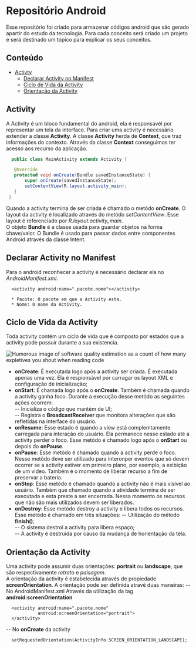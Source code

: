 # Repositório Android

  Esse repositório foi criado para armazenar códigos android que são gerado apartir do estudo da tecnologia. Para cada conceito será criado um projeto e será destinado um tópico para explicar os seus conceitos.
   
## Conteúdo

  - [Activty](#activity)
     - [Declarar Activity no Manifest](#declararActivityManifest)
     - [Ciclo de Vida da Activity](#cliclVidaActivity)
     - [Orientação da Activity](#oriientacaoActivity)
  
  
<a name="activity"></a>   
## Activity

   A  Activity é um bloco fundamental do android, ela é responsavél por representar um tela da interface. Para  criar uma activity é necessário extender a classe **Activity**. A classe **Activity** herda de **Context**, que traz informações do contexto. Através da classe **Context** conseguimos ter acesso aos recurso da aplicação.

 ```java
   public class MainActivity extends Activity {

    @Override
    protected void onCreate(Bundle savedInstanceState) {
        super.onCreate(savedInstanceState);
        setContentView(R.layout.activity_main);
    }
  }
 ```
   Quando a activity termina de ser criada é chamado o metódo **onCreate**. O layout da activity é localizado através do metódo *setContentView*. Esse layout é referenciado por *R.layout.activity_main*. <br/>
   O objeto **Bundle** é a classe usada para guardar objetos na forma chave/valor. O Bundle é usado para passar dados entre componentes Android através da classe Intent.

<a name="declararActivityManifest"></a>
## Declarar Activity no Manifest

   Para o android reconhecer a activity é necessário declarar  ela no *AndroidManifest.xml*.
   
```android
  <activity android:name=".pacote.nome"></activity>
  
  * Pacote: O pacote em que a Activity esta.
  * Nome: O nome da Activity.
```   

<a name="cliclVidaActivity"></a>
##  Ciclo de Vida da Activity

   Toda activity contém um ciclo de vida que é composto por estados que a activity pode possuir durante a sua existencia. <br/>
   
   ![Humorous image of software quality estimation as a count of how many expletives
you shout when reading code](https://github.com/jeanvarela/RepositorioAndroid/blob/master/imagens/CicloVida.png)

   - **onCreate**: É executada logo após a activity ser criada. É  executada apenas uma vez. Ela é respionsável por carragar os layout XML e configuração de inicialização;
   - **onStart**: É chamada logo após o **onCreate**. Também é chamada quando a activity ganha foco. Durante a execução desse metódo as seguintes ações ocorrem:<br/>
   -- Inicializa o código que mantém de UI;<br/>
   -- Registra o **BroadcastReceiver** que monitora alterações que são refletidas na interface do usuário. <br/>
   - **onResume**: Esse estado é quando a view está complemtamente carregada para interação do usuário. Ela permanece nesse estado até a activity perder o foco. Esse metódo é chamado logo após o **onStart** ou depois do **onPause**.
   - **onPause**: Esse metódo é chamado quando a activity perde o foco. Nesse metódo deve ser utilizado para interonper eventos que só devem ocorrer se a activity estiver em primeiro plano, por exemplo, a exibição de um video. Também é o momento de liberar recurso a fim de preservar a bateria. 
   - **onStop**: Esse metódo é chamado quando a activity não é mais visível ao usuário. Também que chamado quando a atividade termina de ser executada e esta preste a ser encerrada. Nessa momento os  recursos que não são mais utilizados devem ser liberados. 
   - **onDestroy**: Esse metódo destroy a activity e libera todos os recursos. Esse metódo é chamado em três situações:
   -- Utilização do método **finish()**; <br/>
   -- O sistema destroi a activity para libera espaço; <br/>
   -- A activity é destruida por causo da mudança de horientação da tela.
   
<a name="oriientacaoActivity"></a>
##  Orientação da Activity

   Uma activity pode assumir duas orientações: **portrait** ou **landscape**, que são respectivamente *retrato* e *paisagem*. <br/>
   A orientação da activity é estabelecida através de propiedade **screenOrientation**. A orientação pode ser definida atravé duas maneiras:
   -- No AndroidManifest.xml
      Através da utilização da tag **android:screenOrientation**
```android
  <activity android:name=".pacote.nome"
            android:screenOrientation="portrait">
  </activity>
```   
      
   -- No **onCreate** da activity
```android
  setRequestedOrientation(ActivityInfo.SCREEN_ORIENTATION_LANDSCAPE);
```  
      
   
   
